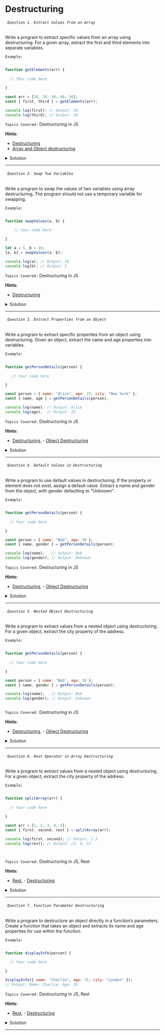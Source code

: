 # Destructuring
###### ` Question 1. Extract Values from an Array`

  Write a program to extract specific values from an array using destructuring. For a given array, extract the first and third elements into separate variables.

`Example:`

```javascript

function getElements(arr) {
  
  // YOur code here

}

const arr = [10, 20, 30, 40, 50];
const { first, third } = getElements(arr);

console.log(first); // Output: 10
console.log(third); // Output: 30


```

`Topics Covered:`
Destructuring in JS
 
**Hints:**
- [Destructuring](https://www.geeksforgeeks.org/destructuring-assignment-in-javascript/)
- [Array and Object destructuring](https://www.honeybadger.io/blog/javascript-destructuring/)

<details>
  <summary>Solution</summary>

### Let's look at the solution:

```javascript

function getElements(arr) {
  const [first, , third] = arr;
  return { first, third };
}

const arr = [10, 20, 30, 40, 50];
const { first, third } = getElements(arr);

console.log(first); // Output: 10
console.log(third); // Output: 30
 
```

**Explanation:**


- The getElements function extracts specific elements (first and third) from the array using destructuring.
- Destructuring is applied to assign first and third while skipping the second element using a comma.

  
</details>
 
---- 
###### ` Question 2. Swap Two Variables`

  Write a program to swap the values of two variables using array destructuring. The program should not use a temporary variable for swapping.

`Example:`

```javascript

function swapValues(a, b) {
     
    // Your code here

}

let a = 5, b = 10;
[a, b] = swapValues(a, b);

console.log(a); // Output: 10
console.log(b); // Output: 5

```

`Topics Covered:`
Destructuring in JS
 
**Hints:**
- [Destructuring](https://www.geeksforgeeks.org/destructuring-assignment-in-javascript/)

<details>
  <summary>Solution</summary>

### Let's look at the solution:

```javascript

function swapValues(a, b) {
  return [b, a];
}

let a = 5, b = 10;
[a, b] = swapValues(a, b);

console.log(a); // Output: 10
console.log(b); // Output: 5
 
```

**Explanation:**


- The swapValues function takes two parameters a and b and returns them in reversed order.
- The function returns an array [b, a] to swap the values of a and b.

  
</details>
 
---- 
###### ` Question 3. Extract Properties from an Object`

  Write a program to extract specific properties from an object using destructuring. Given an object, extract the name and age properties into variables.

`Example:`

```javascript

function getPersonDetails(person) {
  
   // Your code here   

}

const person = { name: "Alice", age: 25, city: "New York" };
const { name, age } = getPersonDetails(person);

console.log(name); // Output: Alice
console.log(age);  // Output: 25


```

`Topics Covered:`
Destructuring in JS
 
**Hints:**
- [Destructuring](https://www.geeksforgeeks.org/destructuring-assignment-in-javascript/), - [Object Destructuring](https://www.javascripttutorial.net/javascript-object-destructuring/)

<details>
  <summary>Solution</summary>

### Let's look at the solution:

```javascript

function getPersonDetails(person) {
  const { name, age } = person;
  return { name, age };
}

const person = { name: "Alice", age: 25, city: "New York" };
const { name, age } = getPersonDetails(person);

console.log(name); // Output: Alice
console.log(age);  // Output: 25
 
```

**Explanation:**


- The getPersonDetails function extracts the name and age properties from the person object using destructuring.
- Destructuring is applied inside the function to extract the required properties.

  
</details>
 
---- 
###### ` Question 4. Default Values in Destructuring`

  Write a program to use default values in destructuring. If the property or element does not exist, assign a default value. Extract a name and gender from the object, with gender defaulting to "Unknown".

`Example:`

```javascript

function getPersonDetails(person) {
  
  // Your code here

}

const person = { name: "Bob", age: 30 };
const { name, gender } = getPersonDetails(person);

console.log(name);   // Output: Bob
console.log(gender); // Output: Unknown


```

`Topics Covered:`
Destructuring in JS
 
**Hints:**
- [Destructuring](https://www.geeksforgeeks.org/destructuring-assignment-in-javascript/), - [Object Destructuring](https://www.javascripttutorial.net/javascript-object-destructuring/)

<details>
  <summary>Solution</summary>

### Let's look at the solution:

```javascript

function getPersonDetails(person) {
  const { name, gender = "Unknown" } = person;
  return { name, gender };
}

const person = { name: "Bob", age: 30 };
const { name, gender } = getPersonDetails(person);

console.log(name);   // Output: Bob
console.log(gender); // Output: Unknown
 
```

**Explanation:**


- The getPersonDetails function extracts name and gender from the person object, providing a default value for gender if it's not present.
- Destructuring is used to extract name and provide a default value "Unknown" for gender.

  
</details>
 
---- 
###### ` Question 5. Nested Object Destructuring`

  Write a program to extract values from a nested object using destructuring. For a given object, extract the city property of the address.

`Example:`

```javascript

function getPersonDetails(person) {
  
  // Your code here

}

const person = { name: "Bob", age: 30 };
const { name, gender } = getPersonDetails(person);

console.log(name);   // Output: Bob
console.log(gender); // Output: Unknown



```

`Topics Covered:`
Destructuring in JS
 
**Hints:**
- [Destructuring](https://www.geeksforgeeks.org/destructuring-assignment-in-javascript/), - [Object Destructuring](https://www.javascripttutorial.net/javascript-object-destructuring/)

<details>
  <summary>Solution</summary>

### Let's look at the solution:

```javascript

function getPersonDetails(person) {
  const { name, gender = "Unknown" } = person;
  return { name, gender };
}

const person = { name: "Bob", age: 30 };
const { name, gender } = getPersonDetails(person);

console.log(name);   // Output: Bob
console.log(gender); // Output: Unknown
 
```

**Explanation:**


- The getPersonDetails function extracts name and gender from the person object, providing a default value for gender if it's not present.
- Destructuring is used to extract name and provide a default value "Unknown" for gender.

  
</details>
 
---- 
###### ` Question 6. Rest Operator in Array Destructuring`

  Write a program to extract values from a nested object using destructuring. For a given object, extract the city property of the address.

`Example:`

```javascript

function splitArray(arr) {
  
  // Your code here

}

const arr = [1, 2, 3, 4, 5];
const { first, second, rest } = splitArray(arr);

console.log(first, second); // Output: 1 2
console.log(rest); // Output: [3, 4, 5]




```

`Topics Covered:`
Destructuring in JS, Rest
 
**Hints:**
- [Rest](https://www.geeksforgeeks.org/javascript-rest-operator/), - [Destructuring](https://www.geeksforgeeks.org/destructuring-assignment-in-javascript/)

<details>
  <summary>Solution</summary>

### Let's look at the solution:

```javascript

function splitArray(arr) {
  const [first, second, ...rest] = arr;
  return { first, second, rest };
}

const arr = [1, 2, 3, 4, 5];
const { first, second, rest } = splitArray(arr);

console.log(first, second); // Output: 1 2
console.log(rest); // Output: [3, 4, 5]
 
```

**Explanation:**


- The splitArray function uses destructuring to extract first and second elements from the array, and gathers the remaining elements into rest.
- The function splits the array into specific elements (first, second) and collects the rest into a new array (rest).

  
</details>
 
---- 
###### ` Question 7. Function Parameter Destructuring`

  Write a program to destructure an object directly in a function’s parameters. Create a function that takes an object and extracts its name and age properties for use within the function.

`Example:`

```javascript

function displayInfo(person) {
  
  // Your code here

}

displayInfo({ name: "Charlie", age: 35, city: "London" });
// Output: Name: Charlie, Age: 35


```

`Topics Covered:`
Destructuring in JS, Rest
 
**Hints:**
- [Rest](https://www.geeksforgeeks.org/javascript-rest-operator/), - [Destructuring](https://www.geeksforgeeks.org/destructuring-assignment-in-javascript/)

<details>
  <summary>Solution</summary>

### Let's look at the solution:

```javascript

function displayInfo(person) {
  console.log("Name: " + person.name + ", Age: " + person.age);
}

displayInfo({ name: "Charlie", age: 35, city: "London" });
// Output: Name: Charlie, Age: 35

 
```

**Explanation:**


- The displayInfo function takes an object person and accesses name and age properties to log them.
- The + operator is used to concatenate the string and variables.
 
</details>
 
---- 
